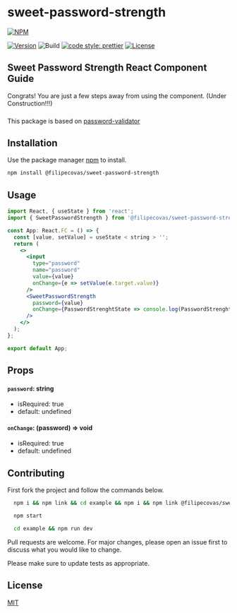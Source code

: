 # sweet-password-strength

[![NPM](https://nodei.co/npm/@filipecovas/sweet-password-strength.png?compact=true)](https://nodei.co/npm/@filipecovas/sweet-password-strength/)

[![Version](https://img.shields.io/npm/v/@filipecovas/sweet-password-strength.svg)](https://www.npmjs.com/package/@filipecovas/sweet-password-strength)
![Build](https://github.com/filipecovas/sweet-password-strength/actions/workflows/publish.yml/badge.svg)
[![code style: prettier](https://img.shields.io/badge/code_style-prettier-ff69b4.svg)](https://github.com/prettier/prettier)
[![License](https://img.shields.io/npm/l/@filipecovas/sweet-password-strength.svg)](https://www.npmjs.com/package/@filipecovas/sweet-password-strength)

## Sweet Password Strength React Component Guide

Congrats! You are just a few steps away from using the component.
(Under Construction!!!)

###

This package is based on [password-validator](https://www.npmjs.com/package/password-validator)

## Installation

Use the package manager [npm](https://www.npmjs.com/) to install.

```bash
npm install @filipecovas/sweet-password-strength
```

## Usage

```jsx
import React, { useState } from 'react';
import { SweetPasswordStrength } from '@filipecovas/sweet-password-strength';

const App: React.FC = () => {
  const [value, setValue] = useState < string > '';
  return (
    <>
      <input
        type="password"
        name="password"
        value={value}
        onChange={e => setValue(e.target.value)}
      />
      <SweetPasswordStrength
        password={value}
        onChange={PasswordStrenghtState => console.log(PasswordStrenghtState)}
      />
    </>
  );
};

export default App;
```

## Props

#### `password`: string

- isRequired: true
- default: undefined

#### `onChange`: (password) => void

- isRequired: true
- default: undefined

## Contributing

First fork the project and follow the commands below.

```bash
  npm i && npm link && cd example && npm i && npm link @filipecovas/sweet-password-strength && cd ../
```

```bash
  npm start
```

```bash
  cd example && npm run dev
```

Pull requests are welcome. For major changes, please open an issue first to discuss what you would like to change.

Please make sure to update tests as appropriate.

## License

[MIT](https://choosealicense.com/licenses/mit/)
